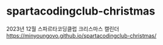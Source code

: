# spartacodingclub-christmas
2023년 12월 스파르타코딩클럽 크리스마스 캘린더
https://minyoungovo.github.io/spartacodingclub-christmas/
